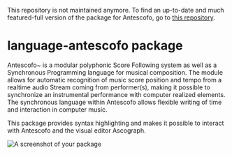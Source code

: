 This repository is not maintained anymore. To find an up-to-date and much featured-full version of the package for Antescofo, go to [this repository](https://github.com/nadirB/atom-antescofo-syntax).


# language-antescofo package

Antescofo~ is a modular polyphonic Score Following system as well as a Synchronous Programming language for musical composition. The module allows for automatic recognition of music score position and tempo from a realtime audio Stream coming from performer(s), making it possible to synchronize an instrumental performance with computer realized elements. The synchronous language within Antescofo allows flexible writing of time and interaction in computer music.

This package provides syntax highlighting and makes it possible to interact with Antescofo and the visual editor Ascograph.

![A screenshot of your package](https://f.cloud.github.com/assets/69169/2290250/c35d867a-a017-11e3-86be-cd7c5bf3ff9b.gif)
